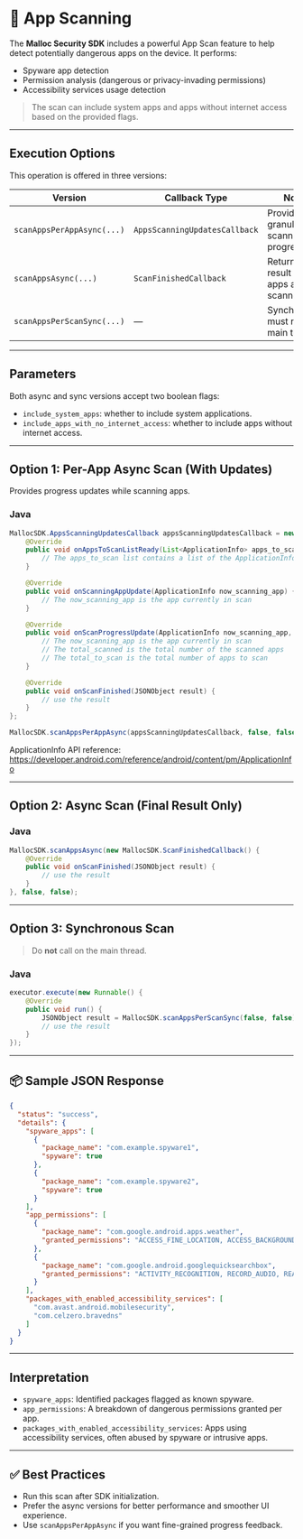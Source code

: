 # 📱 App Scanning

The **Malloc Security SDK** includes a powerful App Scan feature to help detect potentially dangerous apps on the device. It performs:

* Spyware app detection
* Permission analysis (dangerous or privacy-invading permissions)
* Accessibility services usage detection

> The scan can include system apps and apps without internet access based on the provided flags.

---

## Execution Options

This operation is offered in three versions:

| Version                    | Callback Type                 | Notes                                           |
| -------------------------- | ----------------------------- | ----------------------------------------------- |
| `scanAppsPerAppAsync(...)` | `AppsScanningUpdatesCallback` | Provides granular scanning progress             |
| `scanAppsAsync(...)`       | `ScanFinishedCallback`        | Returns final result after all apps are scanned |
| `scanAppsPerScanSync(...)` | —                             | Synchronous, must run off main thread           |

---

## Parameters

Both async and sync versions accept two boolean flags:

* `include_system_apps`: whether to include system applications.
* `include_apps_with_no_internet_access`: whether to include apps without internet access.

---

## Option 1: Per-App Async Scan (With Updates)

Provides progress updates while scanning apps.

### Java

```java
MallocSDK.AppsScanningUpdatesCallback appsScanningUpdatesCallback = new MallocSDK.AppsScanningUpdatesCallback() {
    @Override
    public void onAppsToScanListReady(List<ApplicationInfo> apps_to_scan) {
        // The apps_to_scan list contains a list of the ApplicationInfo of the apps to be scanned
    }

    @Override
    public void onScanningAppUpdate(ApplicationInfo now_scanning_app) {
        // The now_scanning_app is the app currently in scan
    }

    @Override
    public void onScanProgressUpdate(ApplicationInfo now_scanning_app, int total_scanned, int total_to_scan) {
        // The now_scanning_app is the app currently in scan
        // The total_scanned is the total number of the scanned apps
        // The total_to_scan is the total number of apps to scan
    }

    @Override
    public void onScanFinished(JSONObject result) {
        // use the result
    }
};

MallocSDK.scanAppsPerAppAsync(appsScanningUpdatesCallback, false, false);
```

ApplicationInfo API reference: https://developer.android.com/reference/android/content/pm/ApplicationInfo


---

## Option 2: Async Scan (Final Result Only)

### Java

```java
MallocSDK.scanAppsAsync(new MallocSDK.ScanFinishedCallback() {
    @Override
    public void onScanFinished(JSONObject result) {
        // use the result
    }
}, false, false);
```

---

## Option 3: Synchronous Scan

> Do **not** call on the main thread.

### Java

```java
executor.execute(new Runnable() {
    @Override
    public void run() {
        JSONObject result = MallocSDK.scanAppsPerScanSync(false, false);
        // use the result
    }
});
```

---

## 📦 Sample JSON Response

```json
{
  "status": "success",
  "details": {
    "spyware_apps": [
      {
        "package_name": "com.example.spyware1",
        "spyware": true
      },
      {
        "package_name": "com.example.spyware2",
        "spyware": true
      }
    ],
    "app_permissions": [
      {
        "package_name": "com.google.android.apps.weather",
        "granted_permissions": "ACCESS_FINE_LOCATION, ACCESS_BACKGROUND_LOCATION, INTERNET, ACCESS_COARSE_LOCATION"
      },
      {
        "package_name": "com.google.android.googlequicksearchbox",
        "granted_permissions": "ACTIVITY_RECOGNITION, RECORD_AUDIO, READ_CALL_LOG, READ_CALENDAR, READ_SMS, ACCESS_BACKGROUND_LOCATION, SEND_SMS, CALL_PHONE, WRITE_CONTACTS, BLUETOOTH_CONNECT, INTERNET, GET_ACCOUNTS, CAMERA, ACCESS_COARSE_LOCATION, READ_PHONE_STATE, READ_CONTACTS, BLUETOOTH_SCAN, WRITE_CALENDAR"
      }
    ],
    "packages_with_enabled_accessibility_services": [
      "com.avast.android.mobilesecurity",
      "com.celzero.bravedns"
    ]
  }
}
```

---

## Interpretation

* `spyware_apps`: Identified packages flagged as known spyware.
* `app_permissions`: A breakdown of dangerous permissions granted per app.
* `packages_with_enabled_accessibility_services`: Apps using accessibility services, often abused by spyware or intrusive apps.

---

## ✅ Best Practices

* Run this scan after SDK initialization.
* Prefer the async versions for better performance and smoother UI experience.
* Use `scanAppsPerAppAsync` if you want fine-grained progress feedback.

  
